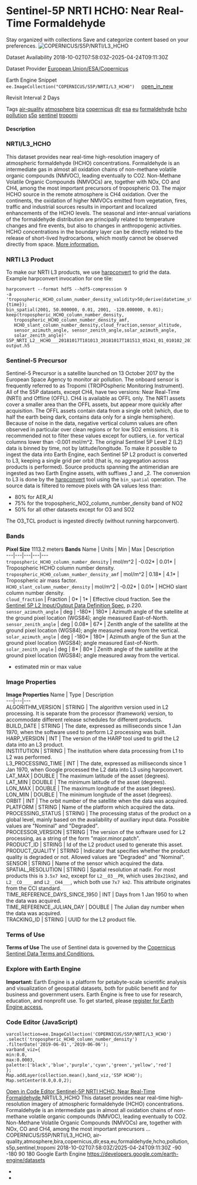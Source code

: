  
#  Sentinel-5P NRTI HCHO: Near Real-Time Formaldehyde 
Stay organized with collections  Save and categorize content based on your preferences. 
![COPERNICUS/S5P/NRTI/L3_HCHO](https://developers.google.com/earth-engine/datasets/images/COPERNICUS/COPERNICUS_S5P_NRTI_L3_HCHO_sample.png) 

Dataset Availability
    2018-10-02T07:58:03Z–2025-04-24T09:11:30Z 

Dataset Provider
     [ European Union/ESA/Copernicus ](https://sentinel.esa.int/web/sentinel/user-guides/sentinel-5p-tropomi) 

Earth Engine Snippet
     `    ee.ImageCollection("COPERNICUS/S5P/NRTI/L3_HCHO")   ` [ open_in_new ](https://code.earthengine.google.com/?scriptPath=Examples:Datasets/COPERNICUS/COPERNICUS_S5P_NRTI_L3_HCHO) 

Revisit Interval
    2 Days 

Tags
     [air-quality](https://developers.google.com/earth-engine/datasets/tags/air-quality) [atmosphere](https://developers.google.com/earth-engine/datasets/tags/atmosphere) [bira](https://developers.google.com/earth-engine/datasets/tags/bira) [copernicus](https://developers.google.com/earth-engine/datasets/tags/copernicus) [dlr](https://developers.google.com/earth-engine/datasets/tags/dlr) [esa](https://developers.google.com/earth-engine/datasets/tags/esa) [eu](https://developers.google.com/earth-engine/datasets/tags/eu) [formaldehyde](https://developers.google.com/earth-engine/datasets/tags/formaldehyde) [hcho](https://developers.google.com/earth-engine/datasets/tags/hcho) [pollution](https://developers.google.com/earth-engine/datasets/tags/pollution) [s5p](https://developers.google.com/earth-engine/datasets/tags/s5p) [sentinel](https://developers.google.com/earth-engine/datasets/tags/sentinel) [tropomi](https://developers.google.com/earth-engine/datasets/tags/tropomi)
#### Description
### NRTI/L3_HCHO
This dataset provides near real-time high-resolution imagery of atmospheric formaldehyde (HCHO) concentrations.
Formaldehyde is an intermediate gas in almost all oxidation chains of non-methane volatile organic compounds (NMVOC), leading eventually to CO2. Non-Methane Volatile Organic Compounds (NMVOCs) are, together with NOx, CO and CH4, among the most important precursors of tropospheric O3. The major HCHO source in the remote atmosphere is CH4 oxidation. Over the continents, the oxidation of higher NMVOCs emitted from vegetation, fires, traffic and industrial sources results in important and localized enhancements of the HCHO levels. The seasonal and inter-annual variations of the formaldehyde distribution are principally related to temperature changes and fire events, but also to changes in anthropogenic activities. HCHO concentrations in the boundary layer can be directly related to the release of short-lived hydrocarbons, which mostly cannot be observed directly from space. [More information.](http://www.tropomi.eu/data-products/formaldehyde)
### NRTI L3 Product
To make our NRTI L3 products, we use [harpconvert](https://stcorp.github.io/harp/doc/html/harpconvert.html) to grid the data.
Example harpconvert invocation for one tile:
```
harpconvert --format hdf5 --hdf5-compression 9
-a 'tropospheric_HCHO_column_number_density_validity>50;derive(datetime_stop {time});
bin_spatial(2001, 50.000000, 0.01, 2001, -120.000000, 0.01);
keep(tropospheric_HCHO_column_number_density,
   tropospheric_HCHO_column_number_density_amf,
   HCHO_slant_column_number_density,cloud_fraction,sensor_altitude,
   sensor_azimuth_angle, sensor_zenith_angle,solar_azimuth_angle,
   solar_zenith_angle)'
S5P_NRTI_L2__HCHO___20181017T181013_20181017T181513_05241_01_010102_20181017T185718.nc
output.h5

```

### Sentinel-5 Precursor
Sentinel-5 Precursor is a satellite launched on 13 October 2017 by the European Space Agency to monitor air pollution. The onboard sensor is frequently referred to as Tropomi (TROPOspheric Monitoring Instrument).
All of the S5P datasets, except CH4, have two versions: Near Real-Time (NRTI) and Offline (OFFL). CH4 is available as OFFL only. The NRTI assets cover a smaller area than the OFFL assets, but appear more quickly after acquisition. The OFFL assets contain data from a single orbit (which, due to half the earth being dark, contains data only for a single hemisphere).
Because of noise in the data, negative vertical column values are often observed in particular over clean regions or for low SO2 emissions. It is recommended not to filter these values except for outliers, i.e. for vertical columns lower than -0.001 mol/m^2.
The original Sentinel 5P Level 2 (L2) data is binned by time, not by latitude/longitude. To make it possible to ingest the data into Earth Engine, each Sentinel 5P L2 product is converted to L3, keeping a single grid per orbit (that is, no aggregation across products is performed).
Source products spanning the antimeridian are ingested as two Earth Engine assets, with suffixes _1 and _2.
The conversion to L3 is done by the [harpconvert](https://cdn.rawgit.com/stcorp/harp/master/doc/html/harpconvert.html) tool using the `bin_spatial` operation. The source data is filtered to remove pixels with QA values less than:
  * 80% for AER_AI
  * 75% for the tropospheric_NO2_column_number_density band of NO2
  * 50% for all other datasets except for O3 and SO2


The O3_TCL product is ingested directly (without running harpconvert).
### Bands
**Pixel Size** 1113.2 meters 
**Bands**
Name | Units | Min | Max | Description  
---|---|---|---|---  
`tropospheric_HCHO_column_number_density` | mol/m^2 |  -0.02*  |  0.01*  | Tropospheric HCHO column number density.  
`tropospheric_HCHO_column_number_density_amf` | mol/m^2 |  0.18*  |  4.1*  | Tropospheric air mass factor.  
`HCHO_slant_column_number_density` | mol/m^2 |  -0.02*  |  0.01*  | HCHO slant column number density.  
`cloud_fraction` | Fraction |  0*  |  1*  | Effective cloud fraction. See the [Sentinel 5P L2 Input/Output Data Definition Spec](https://sentinels.copernicus.eu/documents/247904/3119978/Sentinel-5P-Level-2-Input-Output-Data-Definition), p.220.  
`sensor_azimuth_angle` | deg |  -180*  |  180*  | Azimuth angle of the satellite at the ground pixel location (WGS84); angle measured East-of-North.  
`sensor_zenith_angle` | deg |  0.08*  |  67*  | Zenith angle of the satellite at the ground pixel location (WGS84); angle measured away from the vertical.  
`solar_azimuth_angle` | deg |  -180*  |  180*  | Azimuth angle of the Sun at the ground pixel location (WGS84); angle measured East-of-North.  
`solar_zenith_angle` | deg |  8*  |  80*  | Zenith angle of the satellite at the ground pixel location (WGS84); angle measured away from the vertical.  
* estimated min or max value 
### Image Properties
**Image Properties**
Name | Type | Description  
---|---|---  
ALGORITHM_VERSION | STRING | The algorithm version used in L2 processing. It is separate from the processor (framework) version, to accommodate different release schedules for different products.  
BUILD_DATE | STRING | The date, expressed as milliseconds since 1 Jan 1970, when the software used to perform L2 processing was built.  
HARP_VERSION | INT | The version of the HARP tool used to grid the L2 data into an L3 product.  
INSTITUTION | STRING | The institution where data processing from L1 to L2 was performed.  
L3_PROCESSING_TIME | INT | The date, expressed as milliseconds since 1 Jan 1970, when Google processed the L2 data into L3 using harpconvert.  
LAT_MAX | DOUBLE | The maximum latitude of the asset (degrees).  
LAT_MIN | DOUBLE | The minimum latitude of the asset (degrees).  
LON_MAX | DOUBLE | The maximum longitude of the asset (degrees).  
LON_MIN | DOUBLE | The minimum longitude of the asset (degrees).  
ORBIT | INT | The orbit number of the satellite when the data was acquired.  
PLATFORM | STRING | Name of the platform which acquired the data.  
PROCESSING_STATUS | STRING | The processing status of the product on a global level, mainly based on the availability of auxiliary input data. Possible values are "Nominal" and "Degraded".  
PROCESSOR_VERSION | STRING | The version of the software used for L2 processing, as a string of the form "major.minor.patch".  
PRODUCT_ID | STRING | Id of the L2 product used to generate this asset.  
PRODUCT_QUALITY | STRING | Indicator that specifies whether the product quality is degraded or not. Allowed values are "Degraded" and "Nominal".  
SENSOR | STRING | Name of the sensor which acquired the data.  
SPATIAL_RESOLUTION | STRING | Spatial resolution at nadir. For most products this is `3.5x7 km2`, except for `L2__O3__PR`, which uses `28x21km2`, and `L2__CO____` and `L2__CH4___`, which both use `7x7 km2`. This attribute originates from the CCI standard.  
TIME_REFERENCE_DAYS_SINCE_1950 | INT | Days from 1 Jan 1950 to when the data was acquired.  
TIME_REFERENCE_JULIAN_DAY | DOUBLE | The Julian day number when the data was acquired.  
TRACKING_ID | STRING | UUID for the L2 product file.  
### Terms of Use
**Terms of Use**
The use of Sentinel data is governed by the [Copernicus Sentinel Data Terms and Conditions.](https://sentinel.esa.int/documents/247904/690755/Sentinel_Data_Legal_Notice)
### Explore with Earth Engine
**Important:** Earth Engine is a platform for petabyte-scale scientific analysis and visualization of geospatial datasets, both for public benefit and for business and government users. Earth Engine is free to use for research, education, and nonprofit use. To get started, please [register for Earth Engine access.](https://console.cloud.google.com/earth-engine)
### Code Editor (JavaScript)
```
varcollection=ee.ImageCollection('COPERNICUS/S5P/NRTI/L3_HCHO')
.select('tropospheric_HCHO_column_number_density')
.filterDate('2019-06-01','2019-06-06');
varband_viz={
min:0.0,
max:0.0003,
palette:['black','blue','purple','cyan','green','yellow','red']
};
Map.addLayer(collection.mean(),band_viz,'S5P HCHO');
Map.setCenter(0.0,0.0,2);
```
[ Open in Code Editor ](https://code.earthengine.google.com/?scriptPath=Examples:Datasets/COPERNICUS/COPERNICUS_S5P_NRTI_L3_HCHO)
[ Sentinel-5P NRTI HCHO: Near Real-Time Formaldehyde ](https://developers.google.com/earth-engine/datasets/catalog/COPERNICUS_S5P_NRTI_L3_HCHO)
NRTI/L3_HCHO This dataset provides near real-time high-resolution imagery of atmospheric formaldehyde (HCHO) concentrations. Formaldehyde is an intermediate gas in almost all oxidation chains of non-methane volatile organic compounds (NMVOC), leading eventually to CO2. Non-Methane Volatile Organic Compounds (NMVOCs) are, together with NOx, CO and CH4, among the most important precursors …
COPERNICUS/S5P/NRTI/L3_HCHO, air-quality,atmosphere,bira,copernicus,dlr,esa,eu,formaldehyde,hcho,pollution,s5p,sentinel,tropomi 
2018-10-02T07:58:03Z/2025-04-24T09:11:30Z
-90 -180 90 180 
Google Earth Engine
https://developers.google.com/earth-engine/datasets
  * [ ](https://doi.org/https://sentinel.esa.int/web/sentinel/user-guides/sentinel-5p-tropomi)
  * [ ](https://doi.org/https://developers.google.com/earth-engine/datasets/catalog/COPERNICUS_S5P_NRTI_L3_HCHO)


